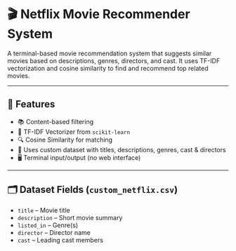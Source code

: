 # 🎬 Netflix Movie Recommender System

A terminal-based movie recommendation system that suggests similar movies based on descriptions, genres, directors, and cast. It uses TF-IDF vectorization and cosine similarity to find and recommend top related movies.

---

## 🚀 Features

- 📚 Content-based filtering
- 🧠 TF-IDF Vectorizer from `scikit-learn`
- 🔍 Cosine Similarity for matching
- 🎥 Uses custom dataset with titles, descriptions, genres, cast & directors
- 🖥️ Terminal input/output (no web interface)

---

## 🗂️ Dataset Fields (`custom_netflix.csv`)

- `title` – Movie title  
- `description` – Short movie summary  
- `listed_in` – Genre(s)  
- `director` – Director name  
- `cast` – Leading cast members  
